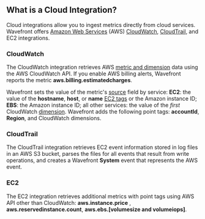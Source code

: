 ## What is a Cloud Integration?

Cloud integrations allow you to ingest metrics directly from cloud services. Wavefront offers [Amazon Web Services](http://aws.amazon.com) (AWS)
[CloudWatch](http://aws.amazon.com/cloudwatch), [CloudTrail](http://aws.amazon.com/cloudtrail), and EC2 integrations.

### CloudWatch

The CloudWatch integration retrieves AWS [metric and
dimension](http://docs.aws.amazon.com/AmazonCloudWatch/latest/monitoring/CW_Support_For_AWS.html) data using the AWS
CloudWatch API. If you enable AWS billing alerts, Wavefront reports the metric **aws.billing.estimatedcharges**.

Wavefront sets the value of the metric's [source](https://community.wavefront.com/docs/DOC-1031) field by service:
**EC2**: the value of the **hostname**, **host**, or **name** [EC2
tags](http://docs.aws.amazon.com/AWSEC2/latest/UserGuide/Using_Tags.html) or the Amazon instance ID; **EBS**: the Amazon
instance ID; all other services: the value of the *first* CloudWatch
[dimension](http://docs.aws.amazon.com/AmazonCloudWatch/latest/monitoring/cloudwatch_concepts.html#Dimension). Wavefront
adds the following point tags: **accountId**, **Region**, and CloudWatch dimensions.

### CloudTrail

The CloudTrail integration retrieves EC2 event information stored in log files in an AWS S3 bucket, parses the files for all events that result from write operations, and creates a Wavefront **System** event that represents the AWS event.

### EC2

The EC2 integration retrieves additional metrics with point tags using AWS API other than CloudWatch: **aws.instance.price** , **aws.reservedinstance.count**, **aws.ebs.[volumesize and volumeiops]**.
